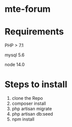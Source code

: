 # mte-forum

# Requirements
PHP > 7.1 

mysql 5.6

node 14.0



# Steps to install
1) clone the Repo
2) composer install
3) php artisan migrate
4) php artisan db:seed
5) npm install

